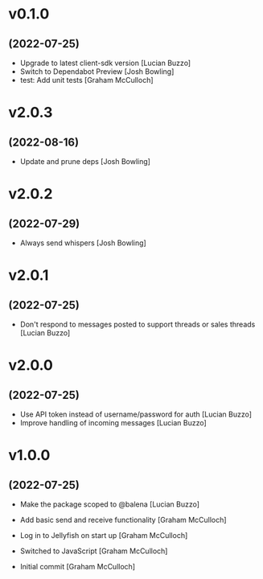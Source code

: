 # v0.1.0
## (2022-07-25)

* Upgrade to latest client-sdk version [Lucian Buzzo]
* Switch to Dependabot Preview [Josh Bowling]
* test: Add unit tests [Graham McCulloch]

# v2.0.3
## (2022-08-16)

* Update and prune deps [Josh Bowling]

# v2.0.2
## (2022-07-29)

* Always send whispers [Josh Bowling]

# v2.0.1
## (2022-07-25)

* Don't respond to messages posted to support threads or sales threads [Lucian Buzzo]

# v2.0.0
## (2022-07-25)

* Use API token instead of username/password for auth [Lucian Buzzo]
* Improve handling of incoming messages [Lucian Buzzo]

# v1.0.0
## (2022-07-25)

* Make the package scoped to @balena [Lucian Buzzo]

* Add basic send and receive functionality [Graham McCulloch]
* Log in to Jellyfish on start up [Graham McCulloch]
* Switched to JavaScript [Graham McCulloch]
* Initial commit [Graham McCulloch]
